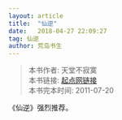 ```yaml
---
layout: article
title:  "仙逆"
date:   2018-04-27 22:09:27
tag: 仙逆
author: 荒岛书生
---
```


> 本书作者:  天堂不寂寞  
> 本书链接:  [起点网链接](https://book.qidian.com/info/1209977)  
> 本书完本时间: 2011-07-20

《仙逆》强烈推荐。
<!---more--->
